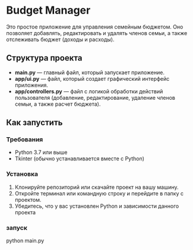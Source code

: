 # Budget Manager

Это простое приложение для управления семейным бюджетом. Оно позволяет добавлять, редактировать и удалять членов семьи, а также отслеживать бюджет (доходы и расходы).

## Структура проекта

- **main.py** — главный файл, который запускает приложение.
- **app/ui.py** — файл, который создает графический интерфейс приложения.
- **app/controllers.py** — файл с логикой обработки действий пользователя (добавление, редактирование, удаление членов семьи, а также расчет бюджета).

## Как запустить

### Требования

- Python 3.7 или выше
- Tkinter (обычно устанавливается вместе с Python)

### Установка

1. Клонируйте репозиторий или скачайте проект на вашу машину.
2. Откройте терминал или командную строку и перейдите в папку с проектом.
3. Убедитесь, что у вас установлен Python и зависимости данного проекта
### запуск
python main.py
